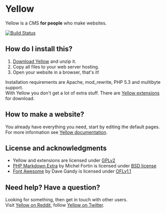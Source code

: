 Yellow
======

Yellow is a CMS **for people** who make websites.

[![Build Status](https://secure.travis-ci.org/markseu/yellowcms.png)](https://travis-ci.org/markseu/yellowcms)

How do I install this?
----------------------
1. [Download Yellow](https://github.com/markseu/yellowcms/archive/master.zip) and unzip it.  
2. Copy all files to your web server hosting.  
3. Open your website in a browser, that's it!

Installation requirements are Apache, mod_rewrite, PHP 5.3 and multibyte support.  
With Yellow you don't get a lot of extra stuff. There are [Yellow extensions](https://github.com/markseu/yellowcms-extensions/blob/master/README.md) for download.

How to make a website?
----------------------
You already have everything you need, start by editing the default pages.  
For more information see [Yellow documentation](https://github.com/markseu/yellowcms-extensions/blob/master/documentation/README.md).

License and acknowledgments
---------------------------
* Yellow and extensions are licensed under [GPLv2](http://opensource.org/licenses/GPL-2.0)
* [PHP Markdown Extra](https://github.com/michelf/php-markdown) by Michel Fortin is licensed under [BSD license](http://opensource.org/licenses/BSD-3-Clause)
* [Font Awesome](https://github.com/FortAwesome/Font-Awesome) by Dave Gandy is licensed under [OFLv1.1](http://opensource.org/licenses/OFL-1.1)

Need help? Have a question?
---------------------------
Looking for something, then get in touch with other users.  
Visit [Yellow on Reddit](http://www.reddit.com/r/yellowcms/), 
follow [Yellow on Twitter](https://twitter.com/yellowcms).